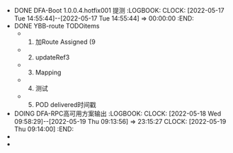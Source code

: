 - DONE DFA-Boot 1.0.0.4.hotfix001 提测
  :LOGBOOK:
  CLOCK: [2022-05-17 Tue 14:55:44]--[2022-05-17 Tue 14:55:44] =>  00:00:00
  :END:
- DONE YBB-route TODOitems
	- 1) 加Route Assigned (9
	- 2) updateRef3
	- 3) Mapping
	- 4) 测试
	- 5) POD delivered时间戳
- DOING DFA-RPC高可用方案输出
  :LOGBOOK:
  CLOCK: [2022-05-18 Wed 09:58:29]--[2022-05-19 Thu 09:13:56] =>  23:15:27
  CLOCK: [2022-05-19 Thu 09:14:00]
  :END:
-
-